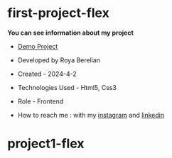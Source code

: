 # first-project-flex

**You can see information about my project**



- [Demo Project]()

- Developed by Roya Berelian

- Created - 2024-4-2

- Technologies Used - Html5, Css3

- Role - Frontend

- How to reach me : with my [instagram](https://www.instagram.com/berelian.web) and [linkedin](https://www.linkedin.com/in/RoyaBerelian)
# project1-flex
